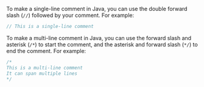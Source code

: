 To make a single-line comment in Java, you can use the double forward slash (`//`) followed by your comment. For example:

```java
// This is a single-line comment
```

To make a multi-line comment in Java, you can use the forward slash and asterisk (`/*`) to start the comment, and the asterisk and forward slash (`*/`) to end the comment. For example:

```java
/*
This is a multi-line comment
It can span multiple lines
*/
```

